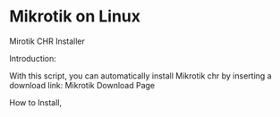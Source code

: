# Mikrotik on Linux
 Mirotik CHR Installer

Introduction: 

With this script, you can automatically install Mikrotik chr by inserting a download link: Mikrotik Download Page

How to Install,
